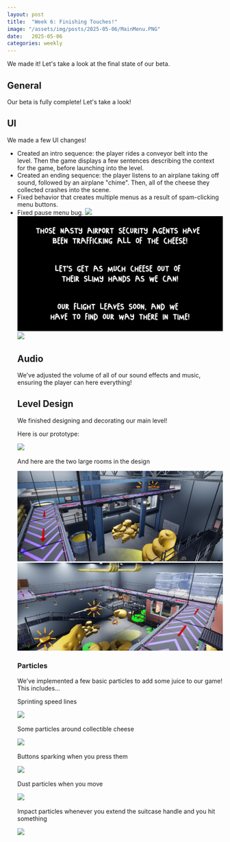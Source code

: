 ```yaml
---
layout: post
title:  "Week 6: Finishing Touches!"
image: "/assets/img/posts/2025-05-06/MainMenu.PNG"
date:   2025-05-06
categories: weekly
---
```


We made it! Let's take a look at the final state of our beta.

## General

Our beta is fully complete! Let's take a look!

## UI

We made a few UI changes! 
<ul>
	<li>Created an intro sequence: the player rides a conveyor belt into the level. Then the game displays a few sentences describing the context for the game, before launching into the level.</li>
	<li>Created an ending sequence: the player listens to an airplane taking off sound, followed by an airplane "chime". Then, all of the cheese they collected crashes into the scene.</li>
	<li>Fixed behavior that creates multiple menus as a result of spam-clicking menu buttons.</li>
	<li>Fixed pause menu bug.


<img src="/assets/img/posts/2025-05-06/MainMenuConveyor.gif" />

<img src="/assets/img/posts/2025-05-06/IntroText.PNG" />

<img src="/assets/img/posts/2025-05-06/EndingSequence.gif" />


## Audio


We've adjusted the volume of all of our sound effects and music, ensuring the player can here everything!

## Level Design 


We finished designing and decorating our main level!

Here is our prototype: 

<img src="/assets/img/posts/2025-05-06/MainLevelProto.png" />


And here are the two large rooms in the design

<img src="/assets/img/posts/2025-05-06/MainLevel.PNG" />

<img src="/assets/img/posts/2025-05-06/MainLevel2.PNG" />



### Particles


We've implemented a few basic particles to add some juice to our game! This includes...


Sprinting speed lines

<img src="/assets/img/posts/2025-05-06/SOMEPIC.png" />


Some particles around collectible cheese

<img src="/assets/img/posts/2025-05-06/SOMEPIC.png" />


Buttons sparking when you press them

<img src="/assets/img/posts/2025-05-06/SOMEPIC.png" />


Dust particles when you move

<img src="/assets/img/posts/2025-05-06/SOMEPIC.png" />


Impact particles whenever you extend the suitcase handle and you hit something

<img src="/assets/img/posts/2025-05-06/SOMEPIC.png" />
